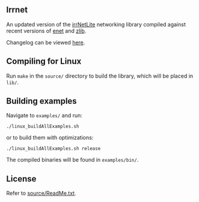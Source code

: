 ## Irrnet

An updated version of the [irrNetLite](http://irrlicht.sourceforge.net/forum/viewtopic.php?f=6&t=22658) networking library compiled against recent versions of [enet](https://github.com/lsalzman/enet) and [zlib](https://github.com/madler/zlib). 

Changelog can be viewed [here](https://github.com/rna88/irrnet/blob/master/CHANGELOG.md).


## Compiling for Linux

Run `make` in the `source/` directory to build the library, which will be placed in `lib/`.


## Building examples

Navigate to `examples/` and run:

`./linux_buildAllExamples.sh` 

or to build them with optimizations:

`./linux_buildAllExamples.sh release` 

The compiled binaries will be found in `examples/bin/`.


## License

Refer to [source/ReadMe.txt](https://github.com/rna88/irrnet/blob/master/source/ReadMe.txt).
